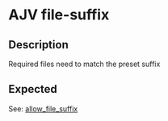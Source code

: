 # AJV file-suffix

## Description

Required files need to match the preset suffix

## Expected

See: [allow_file_suffix](/configs/cloud-storage#single_file_size)

